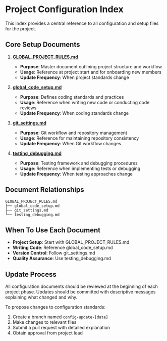 # Project Configuration Index

This index provides a central reference to all configuration and setup files for the project.

## Core Setup Documents

1. **[GLOBAL_PROJECT_RULES.md](GLOBAL_PROJECT_RULES.md)**
   - **Purpose**: Master document outlining project structure and workflow
   - **Usage**: Reference at project start and for onboarding new members
   - **Update Frequency**: When project standards change

2. **[global_code_setup.md](global_code_setup.md)**
   - **Purpose**: Defines coding standards and practices
   - **Usage**: Reference when writing new code or conducting code reviews
   - **Update Frequency**: When coding standards change

3. **[git_settings.md](git_settings.md)**
   - **Purpose**: Git workflow and repository management
   - **Usage**: Reference for maintaining repository consistency
   - **Update Frequency**: When Git workflow changes

4. **[testing_debugging.md](testing_debugging.md)**
   - **Purpose**: Testing framework and debugging procedures
   - **Usage**: Reference when implementing tests or debugging 
   - **Update Frequency**: When testing approaches change

## Document Relationships

```
GLOBAL_PROJECT_RULES.md
├── global_code_setup.md
├── git_settings.md
└── testing_debugging.md
```

## When To Use Each Document

- **Project Setup**: Start with GLOBAL_PROJECT_RULES.md
- **Writing Code**: Reference global_code_setup.md
- **Version Control**: Follow git_settings.md
- **Quality Assurance**: Use testing_debugging.md

## Update Process

All configuration documents should be reviewed at the beginning of each project phase. Updates should be committed with descriptive messages explaining what changed and why.

To propose changes to configuration standards:
1. Create a branch named `config-update-[date]`
2. Make changes to relevant files
3. Submit a pull request with detailed explanation
4. Obtain approval from project lead 